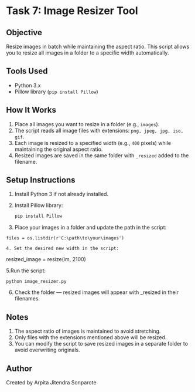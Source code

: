 # Task 7: Image Resizer Tool

## Objective
Resize images in batch while maintaining the aspect ratio. This script allows you to resize all images in a folder to a specific width automatically.

## Tools Used
- Python 3.x
- Pillow library (`pip install Pillow`)

## How It Works
1. Place all images you want to resize in a folder (e.g., `images`).
2. The script reads all image files with extensions: `png, jpeg, jpg, iso, gif`.
3. Each image is resized to a specified width (e.g., `400` pixels) while maintaining the original aspect ratio.
4. Resized images are saved in the same folder with `_resized` added to the filename.

## Setup Instructions
1. Install Python 3 if not already installed.
   
3. Install Pillow library:
   ```bash
   pip install Pillow

4. Place your images in a folder and update the path in the script:
```
files = os.listdir(r'C:\path\to\your\images')

4. Set the desired new width in the script:
```
resized_image = resize(im, 2100)

5.Run the script:
```
python image_resizer.py
```

6. Check the folder — resized images will appear with _resized in their filenames.

## Notes
1. The aspect ratio of images is maintained to avoid stretching.
2. Only files with the extensions mentioned above will be resized.
3. You can modify the script to save resized images in a separate folder to avoid overwriting originals.

## Author
Created by Arpita Jitendra Sonparote
